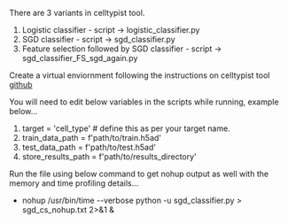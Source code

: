 There are 3 variants in celltypist tool.
1. Logistic classifier - script -> logistic_classifier.py
2. SGD classifier - script -> sgd_classifier.py
3. Feature selection followed by SGD classifier - script -> sgd_classifier_FS_sgd_again.py


Create a virtual enviornment following the instructions on celltypist tool [github](https://github.com/Teichlab/celltypist)


You will need to edit below variables in the scripts while running, example below...

1. target = 'cell_type' # define this as per your target name.
2. train_data_path = f'path/to/train.h5ad'
3. test_data_path = f'path/to/test.h5ad'
4. store_results_path = f'path/to/results_directory'


Run the file using below command to get nohup output as well with the memory and time profiling details...

- nohup /usr/bin/time --verbose python -u sgd_classifier.py > sgd_cs_nohup.txt 2>&1 &